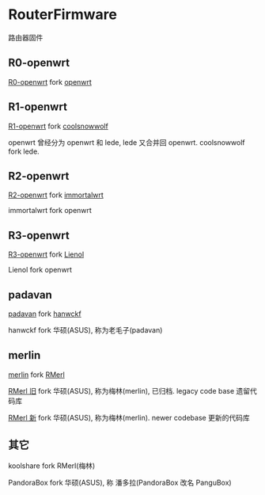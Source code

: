 # RouterFirmware
路由器固件

## R0-openwrt
  [R0-openwrt](https://github.com/bombcrazy/R0-openwrt) fork [openwrt](https://github.com/openwrt/openwrt)

## R1-openwrt
  [R1-openwrt](https://github.com/bombcrazy/R1-openwrt) fork [coolsnowwolf](https://github.com/coolsnowwolf/lede)

  openwrt 曾经分为 openwrt 和 lede, lede 又合并回 openwrt. coolsnowwolf fork lede.

## R2-openwrt
  [R2-openwrt](https://github.com/bombcrazy/R2-openwrt) fork [immortalwrt](https://github.com/immortalwrt/immortalwrt)

  immortalwrt fork openwrt

## R3-openwrt
  [R3-openwrt](https://github.com/bombcrazy/R3-openwrt) fork [Lienol](https://github.com/Lienol/openwrt)

  Lienol fork openwrt

## padavan
  [padavan](https://github.com/bombcrazy/padavan) fork [hanwckf](https://github.com/hanwckf/rt-n56u)
  
  hanwckf fork 华硕(ASUS), 称为老毛子(padavan)

## merlin 
  [merlin](https://github.com/bombcrazy/merlin) fork [RMerl](https://github.com/RMerl/asuswrt-merlin.ng)

  [RMerl 旧](https://github.com/RMerl/asuswrt-merlin) fork 华硕(ASUS), 称为梅林(merlin), 已归档. legacy code base 遗留代码库

  [RMerl 新](https://github.com/RMerl/asuswrt-merlin.ng) fork 华硕(ASUS), 称为梅林(merlin). newer codebase 更新的代码库

## 其它
  koolshare fork RMerl(梅林)

  PandoraBox fork 华硕(ASUS), 称 潘多拉(PandoraBox 改名 PanguBox)

